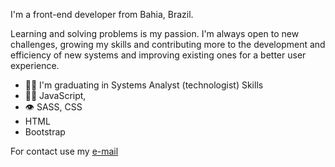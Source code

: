 I'm a front-end developer from Bahia, Brazil.

Learning and solving problems is my passion. I'm always open to new challenges, growing my skills and contributing more to the development and efficiency of new systems and improving existing ones for a better user experience.

- 👩‍🎓 I'm graduating in Systems Analyst (technologist)
Skills
- 👨‍💻 JavaScript,
- 👁️ SASS, CSS
- HTML
- Bootstrap

For contact use my [e-mail](mailto:amorimlopesfabiana@gmail.com)

